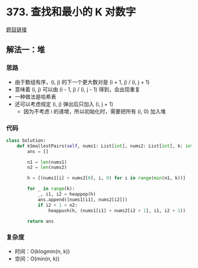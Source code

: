 # 373. 查找和最小的 K 对数字

[题目链接](https://leetcode.cn/problems/find-k-pairs-with-smallest-sums/description)

## 解法一：堆

### 思路

- 由于数组有序，(i, j) 的下一个更大数对是 (i + 1, j) / (i, j + 1)
- 意味着 (i, j) 可以由 (i - 1, j) / (i, j - 1) 得到，会出现重复
- 一种做法是哈希表
- 还可以考虑规定 (i, j) 弹出后只加入 (i, j + 1)
  - 因为不考虑 i 的递增，所以初始化时，需要把所有 (i, 0) 加入堆

### 代码

```py
class Solution:
    def kSmallestPairs(self, nums1: List[int], nums2: List[int], k: int) -> List[List[int]]:
        ans = []

        n1 = len(nums1)
        n2 = len(nums2)

        h = [(nums1[i] + nums2[0], i, 0) for i in range(min(n1, k))]

        for _ in range(k):
            _, i1, i2 = heappop(h)
            ans.append([nums1[i1], nums2[i2]])
            if i2 + 1 < n2:
                heappush(h, (nums1[i1] + nums2[i2 + 1], i1, i2 + 1))

        return ans
```

### 复杂度

- 时间：O(klogmin(n, k))
- 空间：O(min(n, k))
